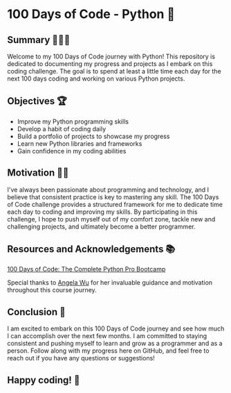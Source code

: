# **100 Days of Code - Python 🐍**

## Summary 🧙🏼‍♂️

Welcome to my 100 Days of Code journey with Python! This repository is dedicated to documenting my progress and projects as I embark on this coding challenge. The goal is to spend at least a little time each day for the next 100 days coding and working on various Python projects.

## Objectives 🏆

- Improve my Python programming skills
- Develop a habit of coding daily
- Build a portfolio of projects to showcase my progress
- Learn new Python libraries and frameworks
- Gain confidence in my coding abilities

## Motivation 💪🏽

I've always been passionate about programming and technology, and I believe that consistent practice is key to mastering any skill. The 100 Days of Code challenge provides a structured framework for me to dedicate time each day to coding and improving my skills. By participating in this challenge, I hope to push myself out of my comfort zone, tackle new and challenging projects, and ultimately become a better programmer.


## Resources and Acknowledgements 📚

[100 Days of Code: The Complete Python Pro Bootcamp](https://www.udemy.com/course/100-days-of-code/?couponCode=ST6MT42324)

Special thanks to [Angela Wu](https://www.linkedin.com/in/angela-yu-963a584b/) for her invaluable guidance and motivation throughout this course journey.

## Conclusion 🏺

I am excited to embark on this 100 Days of Code journey and see how much I can accomplish over the next few months. I am committed to staying consistent and pushing myself to learn and grow as a programmer and as a person. Follow along with my progress here on GitHub, and feel free to reach out if you have any questions or suggestions!

## **Happy coding! 🚀**
